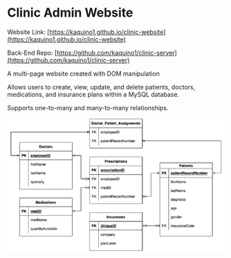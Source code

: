 # Clinic Admin Website

Website Link: [https://kaquino1.github.io/clinic-website](https://kaquino1.github.io/clinic-website)

Back-End Repo: [https://github.com/kaquino1/clinic-server](https://github.com/kaquino1/clinic-server)

A multi-page website created with DOM manipulation

Allows users to create, view, update, and delete patients, doctors, medications, and insurance plans within a MySQL database.

Supports one-to-many and many-to-many relationships.

![ERD diagram](https://github.com/kaquino1/clinic-website/blob/main/ERD.png?raw=true)
